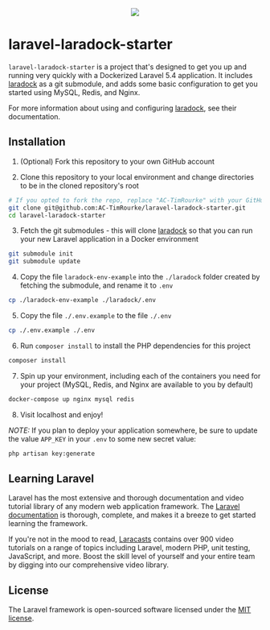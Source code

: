 <p align="center"><img src="https://laravel.com/assets/img/components/logo-laravel.svg"></p>

# laravel-laradock-starter

`laravel-laradock-starter` is a project that's designed to get you up and running very quickly with a Dockerized Laravel 5.4 application. It includes [laradock](https://laradock.io) as a git submodule, and adds some basic configuration to get you started using MySQL, Redis, and Nginx.

For more information about using and configuring [laradock](https://laradock.io), see their documentation.

## Installation

1. (Optional) Fork this repository to your own GitHub account

2. Clone this repository to your local environment and change directories to be in the cloned repository's root

```bash
# If you opted to fork the repo, replace "AC-TimRourke" with your GitHub username
git clone git@github.com:AC-TimRourke/laravel-laradock-starter.git
cd laravel-laradock-starter
```

3. Fetch the git submodules - this will clone [laradock](https://laradock.io) so that you can run your new Laravel application in a Docker environment

```bash
git submodule init
git submodule update
```

4. Copy the file `laradock-env-example` into the `./laradock` folder created by fetching the submodule, and rename it to `.env`

```bash
cp ./laradock-env-example ./laradock/.env
```

5. Copy the file `./.env.example` to the file `./.env`

```bash
cp ./.env.example ./.env
```

6. Run `composer install` to install the PHP dependencies for this project

```bash
composer install
```

7. Spin up your environment, including each of the containers you need for your project (MySQL, Redis, and Nginx are available to you by default)

```bash
docker-compose up nginx mysql redis
```

8. Visit localhost and enjoy!

*NOTE:* If you plan to deploy your application somewhere, be sure to update the value `APP_KEY` in your `.env` to some new secret value:

```bash
php artisan key:generate
```

## Learning Laravel

Laravel has the most extensive and thorough documentation and video tutorial library of any modern web application framework. The [Laravel documentation](https://laravel.com/docs) is thorough, complete, and makes it a breeze to get started learning the framework.

If you're not in the mood to read, [Laracasts](https://laracasts.com) contains over 900 video tutorials on a range of topics including Laravel, modern PHP, unit testing, JavaScript, and more. Boost the skill level of yourself and your entire team by digging into our comprehensive video library.

## License

The Laravel framework is open-sourced software licensed under the [MIT license](http://opensource.org/licenses/MIT).
